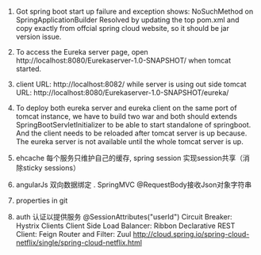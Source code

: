1. Got spring boot start up failure and exception shows: NoSuchMethod on SpringApplicationBuilder <init>
Resolved by updating the top pom.xml and copy exactly from offcial spring cloud website, so it should be jar version issue.

2. To access the Eureka server page, open http://localhost:8080/Eurekaserver-1.0-SNAPSHOT/ when tomcat started.

3. client URL: http://localhost:8082/ while server is using out side tomcat URL: http://localhost:8080/Eurekaserver-1.0-SNAPSHOT/eureka/

4. To deploy both eureka server and eureka client on the same port of tomcat instance, we have to build two war and both should extends SpringBootServletInitializer
to be able to start standalone of springboot. And the client needs to be reloaded after tomcat server is up because.
The eureka server is not available until the whole tomcat server is up.

5. ehcache 每个服务只维护自己的缓存, spring session 实现session共享（消除sticky sessions）
6. angularJs 双向数据绑定 . SpringMVC @RequestBody接收Json对象字符串
7. properties in git
8. auth 认证以提供服务
@SessionAttributes("userId")
Circuit Breaker: Hystrix Clients
Client Side Load Balancer: Ribbon
Declarative REST Client: Feign
Router and Filter: Zuul
http://cloud.spring.io/spring-cloud-netflix/single/spring-cloud-netflix.html





